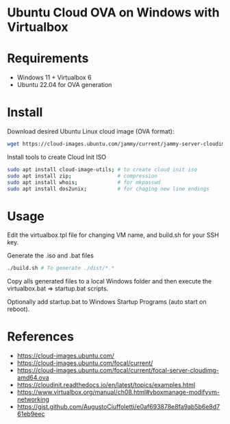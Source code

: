 # Ubuntu Cloud OVA on Windows with Virtualbox

# Requirements

* Windows 11 + Virtualbox 6
* Ubuntu 22.04 for OVA generation

# Install

Download desired Ubuntu Linux cloud image (OVA format):

```bash
wget https://cloud-images.ubuntu.com/jammy/current/jammy-server-cloudimg-amd64.ova
```

Install tools to create Cloud Init ISO

```bash
sudo apt install cloud-image-utils; # to create cloud init iso
sudo apt install zip;               # compression
sudo apt install whois;             # for mkpasswd
sudo apt install dos2unix;          # for chaging new line endings
```

# Usage

Edit the virtualbox.tpl file for changing VM name, and build.sh for your SSH key.

Generate the .iso and .bat files

```bash
./build.sh # To generate ./dist/*.*
```

Copy alls generated files to a local Windows folder and then 
execute the virtualbox.bat => startup.bat scripts.

Optionally add startup.bat to Windows Startup Programs (auto start on reboot).

# References

* https://cloud-images.ubuntu.com/
* https://cloud-images.ubuntu.com/focal/current/
* https://cloud-images.ubuntu.com/focal/current/focal-server-cloudimg-amd64.ova
* https://cloudinit.readthedocs.io/en/latest/topics/examples.html
* https://www.virtualbox.org/manual/ch08.html#vboxmanage-modifyvm-networking
* https://gist.github.com/AugustoCiuffoletti/e0af693878e8fa9ab5b6e8d761eb9eec
